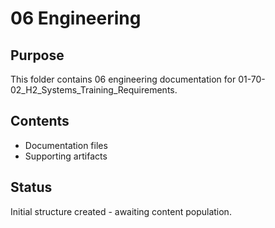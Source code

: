 # 06 Engineering

## Purpose
This folder contains 06 engineering documentation for 01-70-02_H2_Systems_Training_Requirements.

## Contents
- Documentation files
- Supporting artifacts

## Status
Initial structure created - awaiting content population.
